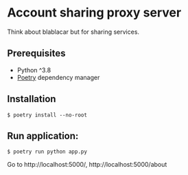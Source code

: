# Account sharing proxy server

Think about blablacar but for sharing services.

## Prerequisites

- Python ^3.8
- [Poetry](https://python-poetry.org/) dependency manager

## Installation

`$ poetry install --no-root`

## Run application:

`$ poetry run python app.py`

Go to http://localhost:5000/, http://localhost:5000/about 

